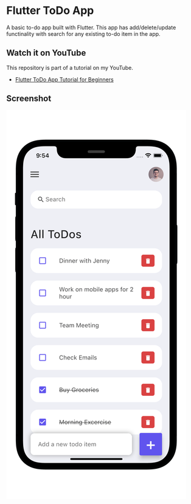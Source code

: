 # Flutter ToDo App

A basic to-do app built with Flutter. This app has add/delete/update functinality with search for any existing to-do item in the app.

## Watch it on YouTube

This repository is part of a tutorial on my YouTube.

- [Flutter ToDo App Tutorial for Beginners](https://youtu.be/K4P5DZ9TRns)

## Screenshot

![Flutter todo app](./flutter-todo-iphone.png)
